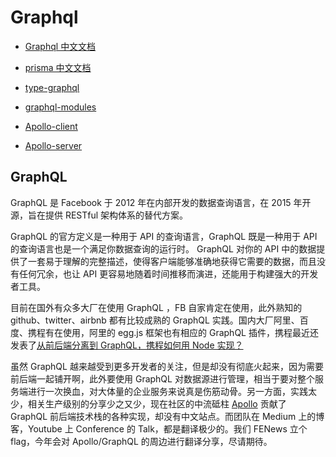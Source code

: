 # Graphql

- [Graphql 中文文档](http://graphql.cn/)

- [prisma 中文文档](https://prisma.1wire.com/docs)

- [type-graphql](https://github.com/19majkel94/type-graphql)

- [graphql-modules](https://graphql-modules.com/docs/introduction/getting-started)

- [Apollo-client](https://apollographqlcn.github.io/react-docs-cn/)

- [Apollo-server](https://www.apollographql.com/docs/apollo-server/)

## GraphQL

GraphQL 是 Facebook 于 2012 年在内部开发的数据查询语言，在 2015 年开源，旨在提供 RESTful 架构体系的替代方案。

GraphQL 的官方定义是一种用于 API 的查询语言，GraphQL 既是一种用于 API 的查询语言也是一个满足你数据查询的运行时。 GraphQL 对你的 API 中的数据提供了一套易于理解的完整描述，使得客户端能够准确地获得它需要的数据，而且没有任何冗余，也让 API 更容易地随着时间推移而演进，还能用于构建强大的开发者工具。

目前在国外有众多大厂在使用 GraphQL ，FB 自家肯定在使用，此外熟知的 github、twitter、airbnb 都有比较成熟的 GraphQL 实践。国内大厂阿里、百度、携程有在使用，阿里的 egg.js 框架也有相应的 GraphQL 插件，携程最近还发表了[从前后端分离到 GraphQL，携程如何用 Node 实现？](https://mp.weixin.qq.com/s/lFKZRtigONGuSHDL4ww9FA)

虽然 GraphQL 越来越受到更多开发者的关注，但是却没有彻底火起来，因为需要前后端一起铺开啊，此外要使用 GraphQL 对数据源进行管理，相当于要对整个服务端进行一次换血，对大体量的企业服务来说真是伤筋动骨。另一方面，实践太少，相关生产级别的分享少之又少，现在社区的中流砥柱 [Apollo](https://github.com/apollographql) 贡献了 GraphQL 前后端技术栈的各种实现，却没有中文站点。而团队在 Medium 上的博客，Youtube 上 Conference 的 Talk，都是翻译极少的。我们 FENews 立个 flag，今年会对 Apollo/GraphQL 的周边进行翻译分享，尽请期待。
